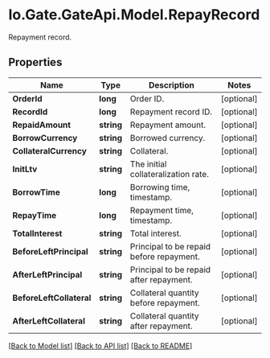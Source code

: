 
# Io.Gate.GateApi.Model.RepayRecord

Repayment record.

## Properties

Name | Type | Description | Notes
------------ | ------------- | ------------- | -------------
**OrderId** | **long** | Order ID. | [optional] 
**RecordId** | **long** | Repayment record ID. | [optional] 
**RepaidAmount** | **string** | Repayment amount. | [optional] 
**BorrowCurrency** | **string** | Borrowed currency. | [optional] 
**CollateralCurrency** | **string** | Collateral. | [optional] 
**InitLtv** | **string** | The initial collateralization rate. | [optional] 
**BorrowTime** | **long** | Borrowing time, timestamp. | [optional] 
**RepayTime** | **long** | Repayment time, timestamp. | [optional] 
**TotalInterest** | **string** | Total interest. | [optional] 
**BeforeLeftPrincipal** | **string** | Principal to be repaid before repayment. | [optional] 
**AfterLeftPrincipal** | **string** | Principal to be repaid after repayment. | [optional] 
**BeforeLeftCollateral** | **string** | Collateral quantity before repayment. | [optional] 
**AfterLeftCollateral** | **string** | Collateral quantity after repayment. | [optional] 

[[Back to Model list]](../README.md#documentation-for-models)
[[Back to API list]](../README.md#documentation-for-api-endpoints)
[[Back to README]](../README.md)
